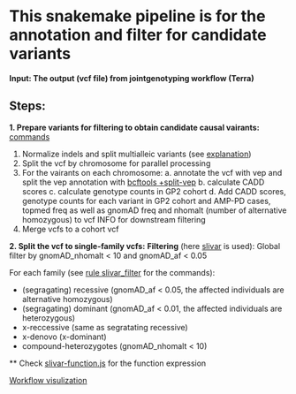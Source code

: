 # This snakemake pipeline is for the annotation and filter for candidate variants

**Input: The output (vcf file) from jointgenotyping workflow (Terra)**

## Steps:
**1. Prepare variants for filtering to obtain candidate causal vairants:**
[commands](https://github.com/dznetubingen/GP2/blob/d71ac897f1ce9b195279fb06e43c4e4388df4eed/Snakefile)
1. Normalize indels and split multialleic variants (see [explanation](https://genome.sph.umich.edu/wiki/Variant_Normalization))
2. Split the vcf by chromosome for parallel processing 
3. For the vairants on each chromosome: 
  a. annotate the vcf with vep and split the vep annotation with [bcftools +split-vep](https://samtools.github.io/bcftools/howtos/plugin.split-vep.html) 
  b. calculate CADD scores
  c. calculate genotype counts in GP2 cohort 
  d. Add CADD scores, genotype counts for each variant in GP2 cohort and AMP-PD cases, topmed freq as well as gnomAD freq and nhomalt (number of alternative homozygous) to vcf INFO for downstream filtering
4. Merge vcfs to a cohort vcf

**2. Split the vcf to single-family vcfs:**
**Filtering** (here [slivar](https://github.com/brentp/slivar) is used):
Global filter by gnomAD_nhomalt < 10 and gnomAD_af < 0.05

For each family (see [rule slivar_filter](https://github.com/dznetubingen/GP2/blob/710b391b1b57d3f335441d46370b5c1b3f8df7b2/rules/slivar_filter.smk) for the commands):
- (segragating) recessive (gnomAD_af < 0.05, the affected individuals are alternative homozygous)
- (segragating) dominant (gnomAD_af < 0.01, the affected individuals are heterozygous)
- x-reccessive (same as segratating recessive)
- x-denovo  (x-dominant)
- compound-heterozygotes (gnomAD_nhomalt < 10)

** Check [slivar-function.js](https://github.com/dznetubingen/GP2/blob/710b391b1b57d3f335441d46370b5c1b3f8df7b2/slivar-functions.js) for the function expression


[Workflow visulization](https://github.com/dznetubingen/GP2/blob/710b391b1b57d3f335441d46370b5c1b3f8df7b2/rulegraph.pdf)


